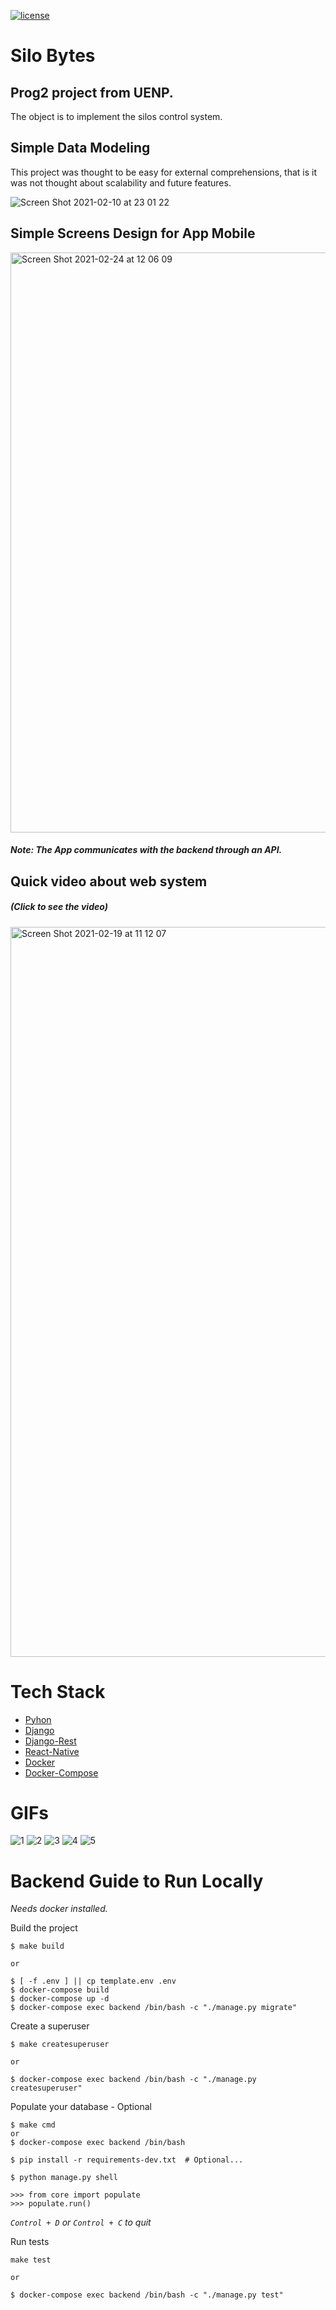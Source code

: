 [![license](https://img.shields.io/github/license/lfvilella/silo-bytes.svg)](https://github.com/lfvilella/silo-bytes/blob/main/LICENSE)

# Silo Bytes

Prog2 project from UENP.
---

The object is to implement the silos control system.


## Simple Data Modeling

This project was thought to be easy for external comprehensions, that is it was not thought about scalability and future features.

![Screen Shot 2021-02-10 at 23 01 22](https://user-images.githubusercontent.com/45940140/107595602-ebaadb00-6bf3-11eb-9351-9e77bd002421.png)


## Simple Screens Design for App Mobile
[<img width="928" alt="Screen Shot 2021-02-24 at 12 06 09" src="https://user-images.githubusercontent.com/45940140/109020578-d5dbf200-7698-11eb-84fa-6acd20eb34f0.png">
](https://www.figma.com/file/C9ljnxN1BeChfeAzhyxb69/SiloBytes?node-id=0%3A1)
##### Note: The App communicates with the backend through an API.


## Quick video about web system
##### (Click to see the video)
[<img width="1168" alt="Screen Shot 2021-02-19 at 11 12 07" src="https://user-images.githubusercontent.com/45940140/108514991-55d21880-72a3-11eb-8131-7c2c9722290f.png">](https://youtu.be/-iUIt0smZFA)


# Tech Stack
- [Pyhon](https://www.python.org/)
- [Django](https://docs.djangopro)
- [Django-Rest](https://www.django-rest-framework.org/)
- [React-Native](https://reactnative.dev/)
- [Docker](https://docs.docker.com/)
- [Docker-Compose](https://docs.docker.com/compose/install/)

# GIFs
![1](https://user-images.githubusercontent.com/45940140/109242808-9279a480-77ba-11eb-9cdb-d9dedf653ff7.gif)
![2](https://user-images.githubusercontent.com/45940140/109242818-96a5c200-77ba-11eb-89dc-d928f3e0e622.gif)
![3](https://user-images.githubusercontent.com/45940140/109242827-986f8580-77ba-11eb-9e39-dfd00ef135da.gif)
![4](https://user-images.githubusercontent.com/45940140/109242843-9c9ba300-77ba-11eb-8a9e-d935adfeb205.gif)
![5](https://user-images.githubusercontent.com/45940140/109242849-a02f2a00-77ba-11eb-9827-b0ffca4bfbf8.gif)

# Backend Guide to Run Locally

*Needs docker installed.*

Build the project
```
$ make build

or

$ [ -f .env ] || cp template.env .env
$ docker-compose build
$ docker-compose up -d
$ docker-compose exec backend /bin/bash -c "./manage.py migrate"
```

Create a superuser
```
$ make createsuperuser

or

$ docker-compose exec backend /bin/bash -c "./manage.py createsuperuser"
```

Populate your database - Optional
```
$ make cmd
or
$ docker-compose exec backend /bin/bash
```
```
$ pip install -r requirements-dev.txt  # Optional...

$ python manage.py shell

>>> from core import populate
>>> populate.run()
```

*`Control + D` or `Control + C` to quit*


Run tests
```
make test

or

$ docker-compose exec backend /bin/bash -c "./manage.py test"
```
